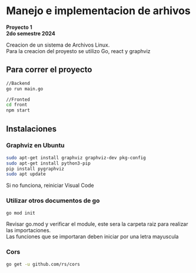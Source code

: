 # Manejo e implementacion de arhivos
**Proyecto 1**  
__2do semestre 2024__

Creacion de un sistema de Archivos Linux.  
Para la creacion del proyesto se utilizo Go, react y graphviz
## Para correr el proyecto
```sh
//Backend
go run main.go  

//Fronted
cd front
npm start
```
## Instalaciones

### Graphviz en Ubuntu
```sh
sudo apt-get install graphviz graphviz-dev pkg-config
sudo apt-get install python3-pip
pip install pygraphviz
sudo apt update
```
Si no funciona, reiniciar Visual Code

### Utilizar otros documentos de go
```sh
go mod init
```
Revisar go.mod y verificar el module, este sera la carpeta raiz para realizar las importaciones.  
Las funciones que se importaran deben iniciar por una letra mayuscula

### Cors
```sh
go get -u github.com/rs/cors
```